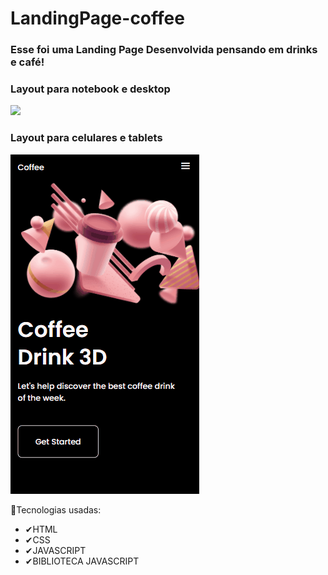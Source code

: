 # LandingPage-coffee

###  Esse foi uma Landing Page Desenvolvida pensando em drinks e café!

### Layout para notebook e desktop

<img src="gif/landingpage_coffe.gif">


### Layout para celulares e tablets
<img src="gif/landingpage_coffe_.gif">

🚀Tecnologias usadas:
- ✔HTML
- ✔CSS
- ✔JAVASCRIPT
- ✔BIBLIOTECA JAVASCRIPT

